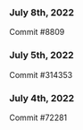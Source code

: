 ### July 8th, 2022

Commit #8809

### July 5th, 2022

Commit #314353


### July 4th, 2022

Commit #72281
